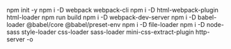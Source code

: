 npm init -y
npm i -D webpack webpack-cli
npm i -D html-webpack-plugin html-loader
npm run build
npm i -D webpack-dev-server
npm i -D babel-loader @babel/core @babel/preset-env
npm i -D file-loader
npm i -D node-sass style-loader css-loader sass-loader mini-css-extract-plugin
http-server -o
